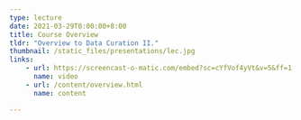 ```yaml
---
type: lecture
date: 2021-03-29T0:00:00+8:00
title: Course Overview
tldr: "Overview to Data Curation II."
thumbnail: /static_files/presentations/lec.jpg
links: 
    - url: https://screencast-o-matic.com/embed?sc=cYfVof4yVt&v=5&ff=1
      name: video
    - url: /content/overview.html
      name: content

---
```



